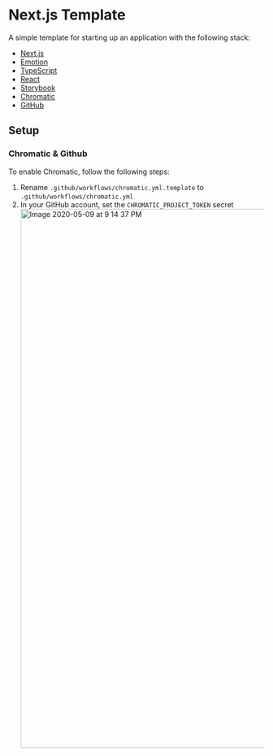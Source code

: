 # Next.js Template

A simple template for starting up an application with the following stack:

- [Next.js](https://nextjs.org/)
- [Emotion](https://emotion.sh/)
- [TypeScript](https://www.typescriptlang.org/)
- [React](https://reactjs.org/)
- [Storybook](https://storybook.js.org/)
- [Chromatic](https://www.chromatic.com/)
- [GitHub](https://github.com/)

## Setup

### Chromatic & Github

To enable Chromatic, follow the following steps:

1. Rename `.github/workflows/chromatic.yml.template` to `.github/workflows/chromatic.yml`
2. In your GitHub account, set the `CHROMATIC_PROJECT_TOKEN` secret
   <img width="1061" alt="Image 2020-05-09 at 9 14 37 PM" src="https://user-images.githubusercontent.com/37161095/81488693-24b7b880-923a-11ea-9be8-c9dedc0b4380.png">
